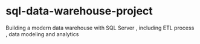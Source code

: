 # sql-data-warehouse-project
Building a modern data warehouse with SQL Server , including ETL process , data modeling and analytics  
